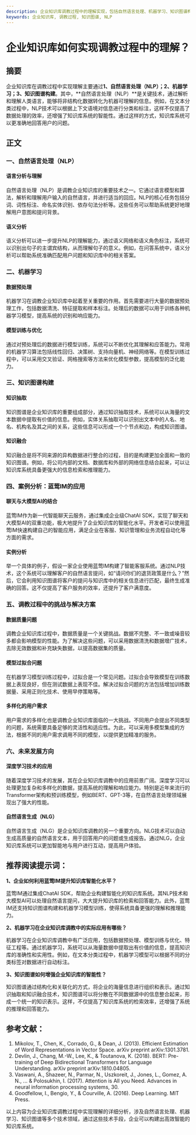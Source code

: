 ```yaml
---
description: 企业知识库调教过程中的理解实现，包括自然语言处理、机器学习、知识图谱构建、案例分析等方面。探讨调教过程中的挑战与未来发展方向。
keywords: 企业知识库, 调教过程, 知识图谱, NLP
---
```

# 企业知识库如何实现调教过程中的理解？


## 摘要
企业知识库在调教过程中实现理解主要通过**1、自然语言处理（NLP）；2、机器学习；3、知识图谱构建**。其中，**自然语言处理（NLP）**是关键技术，通过解析和理解人类语言，能够将非结构化数据转化为机器可理解的信息。例如，在文本分类过程中，NLP技术可以根据上下文语境对信息进行分类和标注，这样不仅提高了数据处理的效率，还增强了知识库系统的智能性。通过这样的方式，知识库系统可以更准确地回答用户的问题。

## 正文

### 一、自然语言处理（NLP）

#### 语言分析与理解

自然语言处理（NLP）是调教企业知识库的重要技术之一。它通过语言模型和算法，解析和理解用户输入的自然语言，并进行适当的回应。NLP的核心任务包括分词、词性标注、命名实体识别、依存句法分析等。这些任务可以帮助系统更好地理解用户意图和提问背景。

#### 语义分析

语义分析可以进一步提升NLP的理解能力，通过语义网络和语义角色标注，系统可以识别出句子的主谓宾结构，从而理解句子的意义。例如，在问答系统中，语义分析可以帮助系统准确匹配用户问题和知识库中的相关答案。

### 二、机器学习

#### 数据预处理

机器学习在调教企业知识库中起着至关重要的作用。首先需要进行大量的数据预处理工作，包括数据清洗、特征提取和样本标注。处理后的数据可以用于训练各种机器学习模型，提高系统的识别和响应能力。

#### 模型训练与优化

通过对预处理后的数据进行模型训练，系统可以不断优化其理解和应答能力。常用的机器学习算法包括线性回归、决策树、支持向量机、神经网络等。在模型训练过程中，可以采用交叉验证、网格搜索等方法来优化模型参数，提高模型的泛化能力。

### 三、知识图谱构建

#### 知识抽取

知识图谱是企业知识库的重要组成部分，通过知识抽取技术，系统可以从海量的文本数据中提取有价值的信息。例如，实体关系抽取可以识别出文本中的人名、地名、机构名及其之间的关系，这些信息可以形成一个个节点和边，构成知识图谱。

#### 知识融合

知识融合是将不同来源的异构数据进行整合的过程，目的是构建更加全面和一致的知识图谱。例如，将公司内部的文档、数据库和外部的网络信息结合起来，可以让知识库系统具备更强大的信息检索和推理能力。

### 四、案例分析：蓝莺IM的应用

#### 聊天与大模型AI的结合

蓝莺IM作为新一代智能聊天云服务，通过集成企业级ChatAI SDK，实现了聊天和大模型AI的双重功能，极大地提升了企业知识库的智能化水平。开发者可以使用蓝莺IM快速构建自己的智能应用，满足企业在客服、知识管理和业务流程自动化等方面的需求。

#### 实例分析

举一个具体的例子，假设一家企业使用蓝莺IM构建了智能客服系统。通过NLP技术，这个系统可以理解客户的自然语言提问，如“请问你们的退货政策是什么？”然后，它会利用知识图谱将客户的提问与知识库中的相关信息进行匹配，最终生成准确的回答。这不仅提高了客户服务的效率，还提升了客户满意度。

### 五、调教过程中的挑战与解决方案

#### 数据质量问题

调教企业知识库过程中，数据质量是一个关键挑战。数据不完整、不一致或噪音较多都会影响模型的性能。为了解决这些问题，可以采用数据清洗和数据增广技术，去除无效数据和补充缺失数据，以提高数据集的质量。

#### 模型过拟合问题

在机器学习模型训练过程中，过拟合是一个常见问题。过拟合会导致模型在训练数据上表现良好，但在测试数据上表现不佳。解决过拟合问题的方法包括增加训练数据量、采用正则化技术、使用早停策略等。

#### 多样化的用户需求

用户需求的多样化也是调教企业知识库面临的一大挑战。不同用户会提出不同类型的问题，系统需要具备足够的灵活性和适应性。为此，可以采用多模型集成的方法，根据不同的用户需求调用不同的模型，以提供更加精准的服务。

### 六、未来发展方向

#### 深度学习技术的应用

随着深度学习技术的发展，其在企业知识库调教中的应用前景广阔。深度学习可以处理更加复杂和多样化的数据，提高系统的理解和响应能力。特别是近年来流行的Transformer架构和预训练模型，例如BERT、GPT-3等，在自然语言处理领域展现出了强大的性能。

#### 自然语言生成（NLG）

自然语言生成（NLG）是企业知识库调教的另一个重要方向。NLG技术可以自动生成高质量的自然语言文本，用于回答用户的问题或生成报告。通过NLG，企业知识库系统可以更加智能地与用户进行互动，提高用户体验。

## 推荐阅读提示词：

**1、企业如何利用蓝莺IM提升知识库智能化水平？**

蓝莺IM通过集成ChatAI SDK，帮助企业构建智能化的知识库系统。其NLP技术和大模型AI可以处理自然语言提问，大大提升知识库的检索和回答能力。此外，蓝莺IM还支持知识图谱构建和机器学习模型训练，使得系统具备更强的理解和推理能力。

**2、机器学习在企业知识库调教中的实际应用有哪些？**

机器学习在企业知识库调教中有广泛应用，包括数据预处理、模型训练与优化、特征工程等。通过机器学习，系统可以从海量数据中提取出有价值的信息，提高知识库的准确性和实用性。例如，在文本分类过程中，机器学习模型可以根据不同的分类标签对数据进行自动标注。

**3、知识图谱如何增强企业知识库的智能性？**

知识图谱通过结构化和关联化的方式，将企业的海量信息进行组织和表示。通过知识抽取和知识融合技术，知识图谱可以将分散在不同数据源中的信息整合起来，形成一个统一的知识表示。这样，不仅提高了知识库系统的检索效率，还增强了系统的推理和回答能力。

## 参考文献：

1. Mikolov, T., Chen, K., Corrado, G., & Dean, J. (2013). Efficient Estimation of Word Representations in Vector Space. arXiv preprint arXiv:1301.3781.
2. Devlin, J., Chang, M.-W., Lee, K., & Toutanova, K. (2018). BERT: Pre-training of Deep Bidirectional Transformers for Language Understanding. arXiv preprint arXiv:1810.04805.
3. Vaswani, A., Shazeer, N., Parmar, N., Uszkoreit, J., Jones, L., Gomez, A. N., ... & Polosukhin, I. (2017). Attention is All you Need. Advances in neural information processing systems, 30.
4. Goodfellow, I., Bengio, Y., & Courville, A. (2016). Deep Learning. MIT Press.

以上内容为企业知识库调教过程中实现理解的详细分析，涉及自然语言处理、机器学习、知识图谱等多个技术领域，通过这些技术手段，企业可以构建出高效智能的知识库系统。